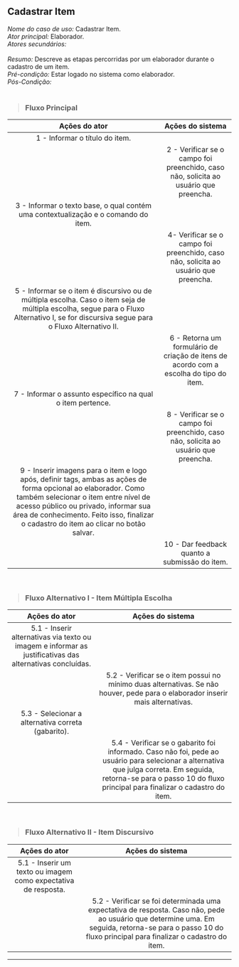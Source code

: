## Cadastrar Item 
*Nome do caso de uso:* Cadastrar Item. <br>
*Ator principal:* Elaborador. <br>
*Atores secundários:*	<br>	 
*Resumo:* Descreve as etapas percorridas por um elaborador durante o cadastro de um item. <br>
*Pré-condição:* Estar logado no sistema como elaborador. <br>
*Pós-Condição:* <br> <br>

> ### Fluxo Principal
| Ações do ator                            | Ações do sistema      |
| :-----------------:                      | :-----------------:   |  
| 1 - Informar o título do item. |             |  
|                                          | 2 - Verificar se o campo foi preenchido, caso não, solicita ao usuário que preencha.         |  
| 3 - Informar o texto base, o qual contém uma contextualização e o comando do item.   |  
|                                          | 4- Verificar se o campo foi preenchido, caso não, solicita ao usuário que preencha.          |
| 5 - Informar se o item é discursivo ou de múltipla escolha. Caso o item seja de múltipla escolha, segue para o Fluxo Alternativo I, se for discursiva segue para o Fluxo Alternativo II.         |      
|                                          | 6 - Retorna um formulário de criação de itens de acordo com a escolha do tipo do item. |
| 7 - Informar o assunto específico na qual o item pertence.                              |                                                                           |  
|                                          | 8 - Verificar se o campo foi preenchido, caso não, solicita ao usuário que preencha. |
| 9 - Inserir imagens para o item e logo após, definir tags, ambas as ações de forma opcional ao elaborador. Como também selecionar o item entre nível de acesso público ou privado, informar sua área de conhecimento. Feito isso, finalizar o cadastro do item ao clicar no botão salvar. |                                      
|                                          | 10 - Dar feedback quanto a submissão do item.                                                  |  

<br>

> ### Fluxo Alternativo I - Item Múltipla Escolha
| Ações do ator                            | Ações do sistema      |
| :-----------------:                      | :-----------------:   | 
| 5.1 - Inserir alternativas via texto ou imagem e informar as justificativas das alternativas concluídas. |               |   
|                                          | 5.2 - Verificar se o item possui no mínimo duas alternativas. Se não houver, pede para o elaborador inserir mais alternativas. | 
| 5.3 - Selecionar a alternativa correta (gabarito).|             |  
|                                          | 5.4 -  Verificar se o gabarito foi informado. Caso não foi, pede ao usuário para selecionar a alternativa que julga correta. Em seguida, retorna-se para o passo 10 do fluxo principal para finalizar o cadastro do item. |

<br>

> ### Fluxo Alternativo II - Item Discursivo
| Ações do ator                          | Ações do sistema      |
| :-----------------:                    | :-----------------:   | 
| 5.1 - Inserir um texto ou imagem como expectativa de resposta.   |      |  
|                                        | 5.2 - Verificar se foi determinada uma expectativa de resposta. Caso não, pede ao usuário que determine uma. Em seguida, retorna-se para o passo 10 do fluxo principal para finalizar o cadastro do item. |

<hr>



